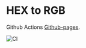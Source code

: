 # HEX to RGB

Github Actions [Github-pages](https://jolshin.github.io/hex2rgb).

![CI](https://github.com/jolshin/hex2rgb/actions/workflows/web.yml/badge.svg)
